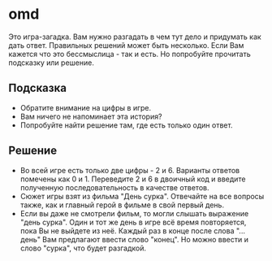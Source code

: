 # omd

Это игра-загадка. Вам нужно разгадать в чем тут дело и придумать как дать ответ. Правильных решений может быть несколько.
Если Вам кажется что это бессмыслица - так и есть. Но попробуйте прочитать подсказку или решение.

## Подсказка
- Обратите внимание на цифры в игре.
- Вам ничего не напоминает эта история?
- Попробуйте найти решение там, где есть только один ответ.

## Решение
- Во всей игре есть только две цифры - 2 и 6. Варианты ответов помечены как 0 и 1.
  Переведите 2 и 6 в двоичный код и введите полученную последовательность в качестве ответов.
- Сюжет игры взят из фильма "День сурка".
  Отвечайте на все вопросы также, как и главный герой в фильме в свой первый день.
- Если вы даже не смотрели фильм, то могли слышать выражение "день сурка".
  Один и тот же день в игре всё время повторяется, пока Вы не выйдете из неё.
  Каждый раз в конце после слова "... день" Вам предлагают ввести слово "конец".
  Но можно ввести и слово "сурка", что будет разгадкой.
